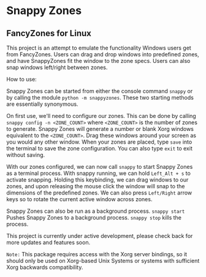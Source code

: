 # Snappy Zones

## FancyZones for Linux

This project is an attempt to emulate the functionality Windows users get from FancyZones. Users can drag and drop windows into predefined zones, and have SnappyZones fit the window to the zone specs. Users can also snap windows left/right between zones.

How to use:

Snappy Zones can be started from either the console command `snappy` or by calling the module `python -m snappyzones`. These two starting methods are essentially synonymous.

On first use, we'll need to configure our zones. This can be done by calling `snappy config -n <ZONE_COUNT>` where `<ZONE_COUNT>` is the number of zones to generate. Snappy Zones will generate a number or blank Xorg windows equivalent to the `<ZONE_COUNT>`. Drag these windows around your screen as you would any other window. When your zones are placed, type `save` into the terminal to save the zone configuration. You can also type `exit` to exit without saving.

With our zones configured, we can now call `snappy` to start Snappy Zones as a terminal process. With snappy running, we can hold `Left_Alt + s` to activate snapping. Holding this keybinding, we can drag windows to our zones, and upon releasing the mouse click the window will snap to the dimensions of the predefined zones. We can also press `Left/Right` arrow keys so to rotate the current active window across zones.

Snappy Zones can also be run as a background process. `snappy start` Pushes Snappy Zones to a background process. `snappy stop` kills the process.

This project is currently under active development, please check back for more updates and features soon.

`Note:` This package requires access with the Xorg server bindings, so it should only be used on Xorg-based Unix Systems or systems with sufficient Xorg backwards compatibility.